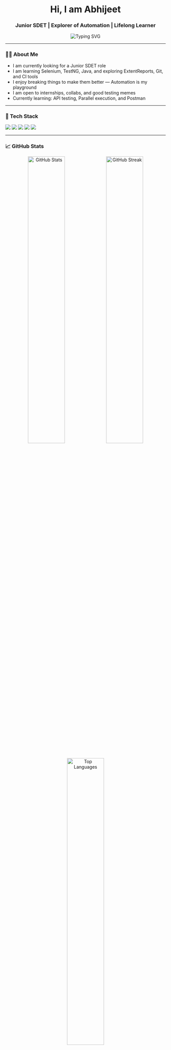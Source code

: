 <h1 align="center">Hi, I am Abhijeet</h1>
<h3 align="center">Junior SDET | Explorer of Automation | Lifelong Learner</h3>

<p align="center">
  <img src="https://readme-typing-svg.demolab.com?font=Fira+Code&pause=1000&center=true&vCenter=true&width=435&lines=Junior+SDET+from+India;Automation+Enthusiast;Learning+Selenium%2C+TestNG%2C+Java;Open+to+Collaboration+%F0%9F%91%8B" alt="Typing SVG" />
</p>

---

### 🧑‍💻 About Me

- I am currently looking for a Junior SDET role
- I am learning Selenium, TestNG, Java, and exploring ExtentReports, Git, and CI tools
- I enjoy breaking things to make them better — Automation is my playground
- I am open to internships, collabs, and good testing memes
- Currently learning: API testing, Parallel execution, and Postman

---

### 🔧 Tech Stack

<p align="left">
  <img src="https://img.shields.io/badge/Java-007396?style=for-the-badge&logo=java&logoColor=white"/>
  <img src="https://img.shields.io/badge/Selenium-43B02A?style=for-the-badge&logo=selenium&logoColor=white"/>
  <img src="https://img.shields.io/badge/TestNG-FF6F00?style=for-the-badge&logo=testng&logoColor=white"/>
  <img src="https://img.shields.io/badge/Git-F05032?style=for-the-badge&logo=git&logoColor=white"/>
  <img src="https://img.shields.io/badge/Postman-FF6C37?style=for-the-badge&logo=postman&logoColor=white"/>
</p>

---

### 📈 GitHub Stats

<p align="center">
  <img src="https://github-readme-stats.vercel.app/api?username=abhijeet2829&show_icons=true&theme=radical" alt="GitHub Stats" width="48%"/>
  <img src="https://github-readme-streak-stats.herokuapp.com?user=YOUR_GITHUB_USERNAME&theme=radical" alt="GitHub Streak" width="48%"/>
</p>

<p align="center">
  <img src="https://github-readme-stats.vercel.app/api/top-langs/?username=abhijeet2829&layout=compact&theme=radical" alt="Top Languages" width="48%"/>
</p>

---

### 📫 Let’s Connect

<p align="left">
  <a href="https://linkedin.com/in/aryan-singh-hacker">
    <img src="https://img.shields.io/badge/LinkedIn-blue?style=for-the-badge&logo=linkedin&logoColor=white"/>
  </a>
  <a href="mailto:kumarsingharyan745@gmail.com">
    <img src="https://img.shields.io/badge/Email-D14836?style=for-the-badge&logo=gmail&logoColor=white"/>
  </a>
</p>

---

⭐️ Thanks for visiting!
